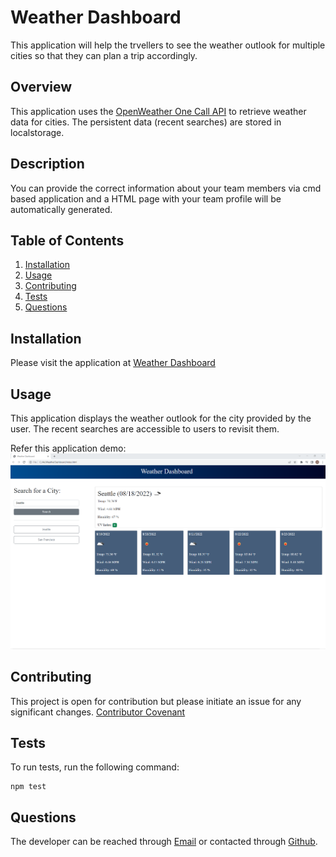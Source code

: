    # Weather Dashboard
  
This application will help the trvellers to see the weather outlook for multiple cities so that they can plan a trip accordingly.
   
  ## Overview
  This application uses the [OpenWeather One Call API](https://openweathermap.org/api/one-call-api) to retrieve weather data for cities. The persistent data (recent searches) are stored in localstorage.

  ## Description
  You can provide the correct information about your team members via cmd based application and  a HTML page with your team profile will be automatically generated.

  ## Table of Contents
  
1. [Installation](#installation)
2. [Usage](#usage)
3. [Contributing](#contributing)
4. [Tests](#tests)
5. [Questions](#questions)
  
  ## Installation
  Please visit the application at [ Weather Dashboard](https://akshu3011.github.io/WeatherDashboard/)

  ## Usage
  This application displays the weather outlook for the city provided by the user. The recent searches are accessible to users to revisit them. 

  Refer this application demo:
 ![weather](./Assets/images/WeatherDashboard.png)
  

  ## Contributing
  This project is open for contribution but please initiate an issue for any significant changes. [Contributor Covenant](https://www.contributor-covenant.org/)
  
  ## Tests
  To run tests, run the following command: 
  
  ``` 
  npm test
  
  ``` 
  

  ## Questions
  The developer can be reached through [Email](akshata.kumbhar@hotmail.com) or contacted through 
  [Github](https://github.com/akshu3011).